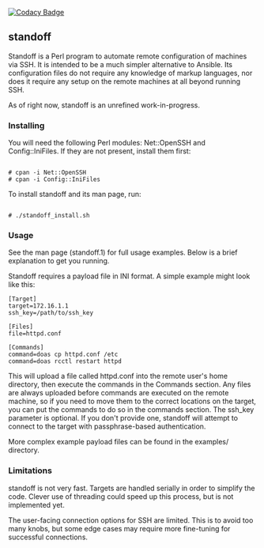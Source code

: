 [![Codacy Badge](https://api.codacy.com/project/badge/Grade/ea9cfcc5831b449c9a1096d1dfd0037b)](https://www.codacy.com/manual/jsfierro/standoff?utm_source=github.com&amp;utm_medium=referral&amp;utm_content=jsfierro/standoff&amp;utm_campaign=Badge_Grade)

## standoff

Standoff is a Perl program to automate remote configuration of machines via SSH.
It is intended to be a much simpler alternative to Ansible. Its configuration files do not require 
any knowledge of markup languages, nor does it require any setup on the remote machines
at all beyond running SSH. 

As of right now, standoff is an unrefined work-in-progress. 

### Installing

You will need the following Perl modules: Net::OpenSSH and Config::IniFiles. If they are not present, 
install them first:

```

# cpan -i Net::OpenSSH
# cpan -i Config::IniFiles
```

To install standoff and its man page, run:
```

# ./standoff_install.sh
```

### Usage

See the man page (standoff.1) for full usage examples. Below is a brief explanation
to get you running. 

Standoff requires a payload file in INI format. A simple example might look like this:
 
```
[Target]
target=172.16.1.1
ssh_key=/path/to/ssh_key

[Files]
file=httpd.conf

[Commands]
command=doas cp httpd.conf /etc
command=doas rcctl restart httpd

```

This will upload a file called httpd.conf into the remote user's home directory, then execute
the commands in the Commands section. 
Any files are always uploaded before commands
are executed on the remote machine, so if you need to move them to the correct locations on the target, you can put 
the commands to do so in the commands section.
The ssh_key parameter is optional. If you don't provide one, standoff will 
attempt to connect to the target with passphrase-based authentication.

More complex example payload files can be found in the examples/ directory. 

### Limitations

standoff is not very fast. Targets are handled serially in order to simplify the code.
Clever use of threading could speed up this process, but is not implemented yet.

The user-facing connection options for SSH are limited. This is to avoid too many knobs, but
some edge cases may require more fine-tuning for successful connections.

